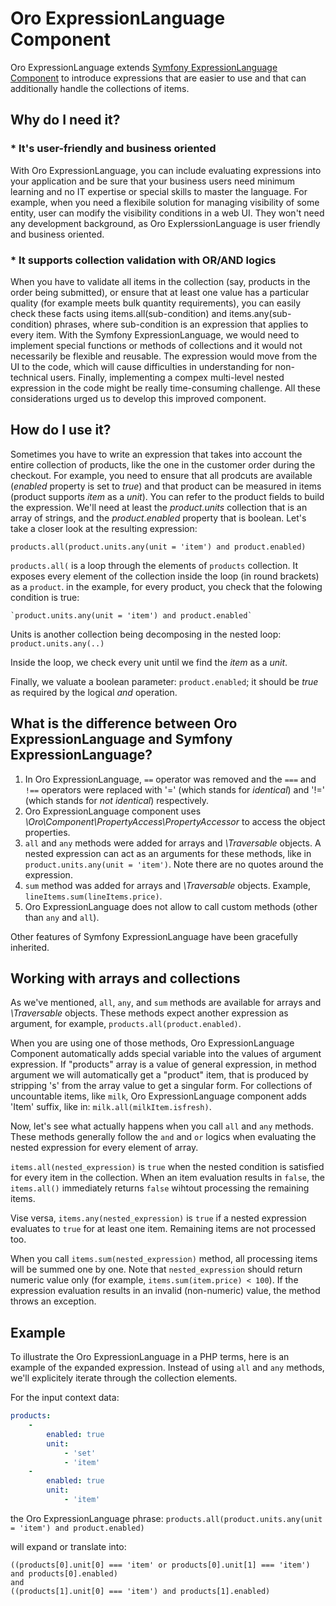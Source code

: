 # Oro ExpressionLanguage Component

Oro ExpressionLanguage extends [Symfony ExpressionLanguage Component](https://symfony.com/doc/current/components/expression_language/introduction.html) to introduce expressions that are easier to use and that can additionally handle the collections of items.

## Why do I need it?
### * It's user-friendly and business oriented
With Oro ExpressionLanguage, you can include evaluating expressions into your application and be sure that your business users need minimum learning and no IT expertise or special skills to master the language. For example, when you need a flexibile solution for managing visibility of some entity, user can modify the visibility conditions in a web UI. They won't need any development background, as Oro ExplerssionLanguage is user friendly and business oriented. 

### * It supports collection validation with OR/AND logics 
When you have to validate all items in the collection (say, products in the order being submitted), or ensure that at least one value has a particular quality (for example meets bulk quantity requirements), you can easily check these facts using items.all(sub-condition) and items.any(sub-condition) phrases, where sub-condition is an expression that applies to every item. With the Symfony ExpressionLanguage, we would need to implement special functions or methods of collections and it would not necessarily be flexible and reusable. The expression would move from the UI to the code, which will cause difficulties in understanding for non-technical users. Finally, implementing a compex multi-level nested expression in the code might be really time-consuming challenge. All these considerations urged us to develop this improved component.

## How do I use it?
Sometimes you have to write an expression that takes into account the entire collection of products, like the one in the customer order during the checkout. For example, you need to ensure that all prodcuts are available (*enabled* property is set to *true*) and that product can be measured in items (product supports *item* as a *unit*). You can refer to the product fields to build the expression. We'll need at least the *product.units* collection that is an array of strings, and the *product.enabled* property that is boolean. Let's take a closer look at the resulting expression: 

`products.all(product.units.any(unit = 'item') and product.enabled)`

`products.all(` is a loop through the elements of `products` collection. It exposes every element of the collection inside the loop (in round brackets) as a `product`. 
in the example, for every product, you check that the folowing condition is true:
    
    `product.units.any(unit = 'item') and product.enabled`

Units is another collection being decomposing in the nested loop: `product.units.any(..)`

Inside the loop, we check every unit until we find the *item* as a *unit*.

Finally, we valuate a boolean parameter: `product.enabled`; it should be *true* as required by the logical *and* operation.

## What is the difference between Oro ExpressionLanguage and Symfony ExpressionLanguage?

1. In Oro ExpressionLanguage, `==` operator was removed and the `===` and `!==` operators were replaced with '=' (which stands for *identical*) and '!=' (which stands for *not identical*) respectively.
2. Oro ExpressionLanguage component uses *\Oro\Component\PropertyAccess\PropertyAccessor* to access the object properties.
3. `all` and `any` methods were added for arrays and *\Traversable* objects. A nested expression can act as an arguments for these methods, like in `product.units.any(unit = 'item')`. Note there are no quotes around the expression. 
3. `sum` method was added for arrays and *\Traversable* objects. Example, `lineItems.sum(lineItems.price)`. 
4. Oro ExpressionLanguage does not allow to call custom methods (other than `any` and `all`).

Other features of Symfony ExpressionLanguage have been gracefully inherited.

## Working with arrays and collections

As we've mentioned, `all`, `any`, and `sum` methods are available for arrays and *\Traversable* objects. These methods expect another expression as argument, for example, `products.all(product.enabled)`.

When you are using one of those methods, Oro ExpressionLanguage Component automatically adds special variable into the values of argument expression. If "products" array is a value of general expression, in method argument we will automatically get a "product" item, that is produced by stripping 's' from the array value to get a singular form. For collections of uncountable items, like `milk`, Oro ExpressionLanguage component adds 'Item' suffix, like in: `milk.all(milkItem.isfresh)`.

Now, let's see what actually happens when you call `all` and `any` methods. These methods generally follow the `and` and `or` logics when evaluating the nested expression for every element of array.

`items.all(nested_expression)` is `true` when the nested condition is satisfied for every item in the collection. When an item evaluation results in `false`, the `items.all()` immediately returns `false` wihtout processing the remaining items. 

Vise versa, `items.any(nested_expression)` is `true` if a nested expression evaluates to `true` for at least one item. Remaining items are not processed too.

When you call `items.sum(nested_expression)` method, all processing items will be summed one by one. Note that `nested_expression` should return numeric value only (for example, `items.sum(item.price) < 100`). If the expression evaluation results in an invalid (non-numeric) value, the method throws an exception.

## Example

To illustrate the Oro ExpressionLanguage in a PHP terms, here is an example of the expanded expression. Instead of using `all` and `any` methods, we'll explicitely iterate through the collection elements.

For the input context data:
```yaml
products:
    -
        enabled: true
        unit: 
            - 'set'
            - 'item'
    -
        enabled: true
        unit: 
            - 'item'
```
the Oro ExpressionLanguage phrase:
`products.all(product.units.any(unit = 'item') and product.enabled)`

will expand or translate into:
```
((products[0].unit[0] === 'item' or products[0].unit[1] === 'item') and products[0].enabled)
and
((products[1].unit[0] === 'item') and products[1].enabled)
```
